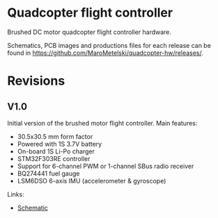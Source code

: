# Quadcopter flight controller

Brushed DC motor quadcopter flight controller hardware.

Schematics, PCB images and productions files for each release can be found
in https://github.com/MaroMetelski/quadcopter-hw/releases/.

# Revisions


## V1.0

Initial version of the brushed motor flight controller. Main features:

- 30.5x30.5 mm form factor
- Powered with 1S 3.7V battery
- On-board 1S Li-Po charger
- STM32F303RE controller
- Support for 6-channel PWM or 1-channel SBus radio receiver
- BQ274441 fuel gauge
- LSM6DSO 6-axis IMU (accelerometer & gyroscope)

Links:
- [Schematic](https://github.com/MaroMetelski/quadcopter-hw/releases/download/v1.0/quadcopter_v1.0_schematic.pdf)
